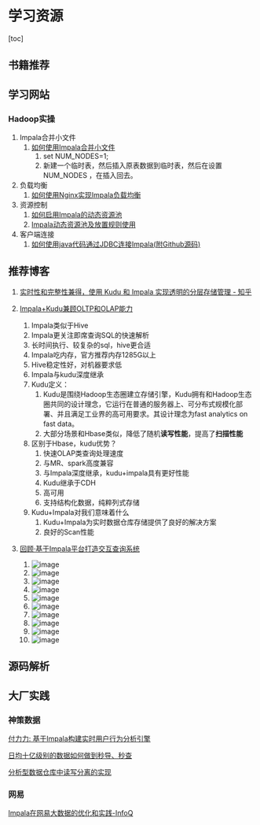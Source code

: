 # 学习资源

[toc]

## 书籍推荐



## 学习网站

### Hadoop实操

1. Impala合并小文件
   1. [如何使用Impala合并小文件](https://mp.weixin.qq.com/s?src=11&timestamp=1593587299&ver=2433&signature=dj4ThuswU3VaxaPdl7YS-iXZxeAGizNSOG8FbKWsuSfbaVeAE7ze*Gl067WJ3XanuMKnoxH8qsbCtHZS1vfcRKX7*lfpYwUigevA9TH*cpIdye6b87vJxakayFFSzzjc&new=1)
      1. set NUM_NODES=1;
      2. 新建一个临时表，然后插入原表数据到临时表，然后在设置NUM_NODES ，在插入回去。
2. 负载均衡
   1. [如何使用Nginx实现Impala负载均衡](https://mp.weixin.qq.com/s?src=11&timestamp=1593587330&ver=2433&signature=dj4ThuswU3VaxaPdl7YS-iXZxeAGizNSOG8FbKWsuSeV2vBBlHc283NEchr1FX6dURtwAHkzDO8IOIGZcXn31pk6sa6yustf9l7tYC5EnZAzdfdXdEGKWdxsujdeM6LH&new=1)
3. 资源控制
   1. [如何启用Impala的动态资源池](https://mp.weixin.qq.com/s?src=11&timestamp=1593587299&ver=2433&signature=dj4ThuswU3VaxaPdl7YS-iXZxeAGizNSOG8FbKWsuSdYUSHnzMWPpRhtsHz9kTaqsHOLQeMomElIR7SjvxkDmvrBis2vpy*c74FkL6OkPRDbSiwvmGK4ubQLjxPpX9RP&new=1)
   2. [Impala动态资源池及放置规则使用](https://mp.weixin.qq.com/s?src=11&timestamp=1593587330&ver=2433&signature=dj4ThuswU3VaxaPdl7YS-iXZxeAGizNSOG8FbKWsuSdoygvWdCBFmKaQ0aDCLu1MgN00NNWuUqF*GYvp3Hk*KD8KS8UOtJdqQPx6hMYkkG5hxq4o7*e01zRNN*hF9K-w&new=1)
4. 客户端连接
   1. [如何使用java代码通过JDBC连接Impala(附Github源码)](https://mp.weixin.qq.com/s?src=11&timestamp=1593587330&ver=2433&signature=dj4ThuswU3VaxaPdl7YS-iXZxeAGizNSOG8FbKWsuScywjVATHw-KW8xUsKJQCI73Vmp*yB3CDuV9XDDmC1Swd3yqlPfSC-YuK7Yly0qUa1zAzy1BPEFcGivWMqC0Uzc&new=1)

## 推荐博客

1. [实时性和完整性兼得，使用 Kudu 和 Impala 实现透明的分层存储管理 - 知乎](https://zhuanlan.zhihu.com/p/65593795)

2. [Impala+Kudu兼顾OLTP和OLAP能力](https://mp.weixin.qq.com/s?src=11&timestamp=1593421225&ver=2429&signature=SGbuoOajUmnpyvTqLkFFSuBUICfBQ6XPaeRN9VuTLolZlC8P7rh2pZ4eJ9xC1og84dvuCQ2wKAzSrtbCB9KivwZL7obrOdNM2ypRKQ*2w-lFaZ3jHtTsxVSKg5rZKi9S&new=1)

   1. Impala类似于Hive
   2. Impala更关注即席查询SQL的快速解析
   3. 长时间执行、较复杂的sql，hive更合适
   4. Impala吃内存，官方推荐内存1285G以上
   5. Hive稳定性好，对机器要求低
   6. Impala与kudu深度继承
   7. Kudu定义：
      1. Kudu是围绕Hadoop生态圈建立存储引擎，Kudu拥有和Hadoop生态圈共同的设计理念，它运行在普通的服务器上、可分布式规模化部署、并且满足工业界的高可用要求。其设计理念为fast analytics on fast data。
      2. 大部分场景和Hbase类似，降低了随机**读写性能**，提高了**扫描性能**
   8. 区别于Hbase，kudu优势？
      1. 快速OLAP类查询处理速度
      2. 与MR、spark高度兼容
      3. 与Impala深度继承，kudu+impala具有更好性能
      4. Kudu继承于CDH
      5. 高可用
      6. 支持结构化数据，纯粹列式存储
   9. Kudu+Impala对我们意味着什么
      1. Kudu+Impala为实时数据仓库存储提供了良好的解决方案
      2. 良好的Scan性能

3. [回顾·基于Impala平台打造交互查询系统](https://mp.weixin.qq.com/s?__biz=MzI4OTY3MTUyNg==&mid=2247492582&idx=1&sn=4087ffd7094690410918e0af49a8fa25&chksm=ec2933efdb5ebaf907eaf5c29c694a915a08e28fe62faf2750461c28b022993b5f7ae49132b4&scene=21#wechat_redirect)

   1. ![image](https://static.lovedata.net/20-07-01-0bae338a821be9b907e9f68673f9f5e1.png-wm)
   2. ![image](https://static.lovedata.net/20-07-01-2de9d0bb5e7d2a2211202544bdef13f4.png-wm)
   3. ![image](https://static.lovedata.net/20-07-01-4e114b92c8e2d9fd170d2f0885213b93.png-wm)
   4. ![image](https://static.lovedata.net/20-07-01-79124a1421d326c87b364bde06a767d9.png-wm)
   5. ![image](https://static.lovedata.net/20-07-01-4dfe3fcc2d48c808bb6cd6fd72c267b3.png-wm)
   6. ![image](https://static.lovedata.net/20-07-01-870ce93a08e0ca7939d18ab504335367.png-wm)
   7. ![image](https://static.lovedata.net/20-07-01-47c8539924087abe4706d8525eff3706.png-wm)
   8. ![image](https://static.lovedata.net/20-07-01-6fb568715d53d61c904741f536a845d3.png-wm)
   9. ![image](https://static.lovedata.net/20-07-01-4cb615bb4bf6d3e59880245877b256f8.png-wm)
   10. ![image](https://static.lovedata.net/20-07-01-9566734b220a4c648ef32bf9c3c35c8b.png-wm)

   

## 源码解析



## 大厂实践

### 神策数据

[付力力: 基于Impala构建实时用户行为分析引擎](https://mp.weixin.qq.com/s?__biz=MzI5MjM3OTA0MA==&mid=2247484423&idx=1&sn=b636b7d473c6d77f15ee372d2c480382&chksm=ec0304c8db748ddee8c43ac4da0f360b2ba65dc02d118bef7716f7bfb7d6f5f7f18e379d6da4&mpshare=1&scene=1&srcid=0109mtCiisIrP4zEENoHTn5L&key=3db3ace46a7346d0aba3b64b3d467195fe67e27ad92e5028336b00287b82259d405b2080ecfcf357d7f959a22f9b76c996052959565d1bf549e34c9784f45e7f14915de818b5d9470349b33de300d2eb&ascene=0&uin=MTAwNTE0Mzc0MQ%3D%3D&devicetype=iMac+MacBookAir7%2C2+OSX+OSX+10.12.6+build(16G1114)&version=12020510&nettype=WIFI&lang=zh_CN&fontScale=100&pass_ticket=imL7l98O5%2F6%2FVsb7Hoj9WAUMim0CNGx6RyxeZ3ZCA0MGqBKf7gi52KzKVoEwfriU)

[日均十亿级别的数据如何做到秒导、秒查](https://mp.weixin.qq.com/s?src=3&timestamp=1593420358&ver=1&signature=4cN2zbsuTbHDkotZNk6LgGJ3gu7wYAv0j0wN7AM-rNesxPZT3CeXybqkfzU5UPAJWAZQwvDpry*-M5vzM-okG455S7UMr41Npy-KIc3tyRqXv1G3Af3rHBhRvb1UE13EvNMa6unZ1VrsLYRGXA2ocMUStNCceIfXXC7uzSoOD6E=)

[分析型数据仓库中读写分离的实现](https://www.sensorsdata.cn/_home/blog/fen-xi-xing-shu-ju-cang-ku-zhong-du-xie-fen-chi-de-shi-xian/)

### 网易

[Impala在网易大数据的优化和实践-InfoQ](https://www.infoq.cn/article/vlm5qwpiweasghouazqk)